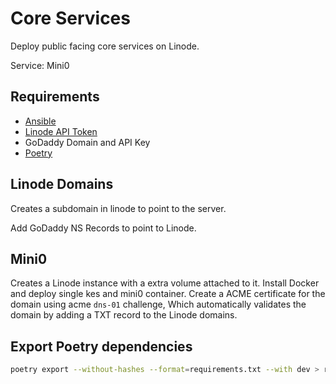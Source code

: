 # Core Services

Deploy public facing core services on Linode.

Service: Mini0

## Requirements

- [Ansible](https://www.ansible.com/)
- [Linode API Token](https://www.linode.com/docs/guides/getting-started-with-the-linode-api/)
- GoDaddy Domain and API Key
- [Poetry](https://python-poetry.org/)

## Linode Domains

Creates a subdomain in linode to point to the server.

Add GoDaddy NS Records to point to Linode.

## Mini0

Creates a Linode instance with a extra volume attached to it.
Install Docker and deploy single kes and mini0 container.
Create a ACME certificate for the domain using acme `dns-01` challenge, Which automatically validates the domain by adding a TXT record to the Linode domains.

## Export Poetry dependencies

```bash
poetry export --without-hashes --format=requirements.txt --with dev > requirements-dev.txt
```
